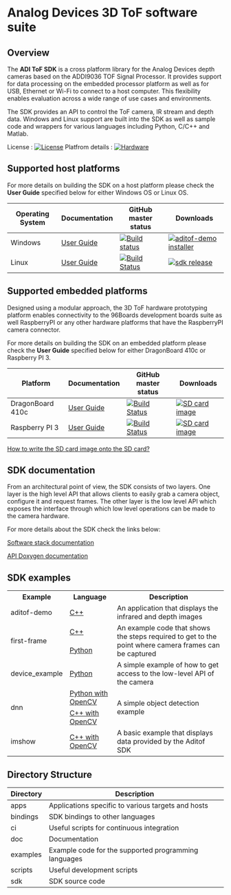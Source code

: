 # Analog Devices 3D ToF software suite 

## Overview
The **ADI ToF SDK** is a cross platform library for the Analog Devices depth cameras based on the ADDI9036 TOF Signal Processor. It provides support for data processing on the embedded processor platform as well as for USB, Ethernet or Wi-Fi to connect to a host computer. This flexibility enables evaluation across a wide range of use cases and environments.

The SDK provides an API to control the ToF camera, IR stream and depth data. Windows and Linux support are built into the SDK as well as sample code and wrappers for various languages including Python, C/C++ and Matlab.

License : [![License](https://img.shields.io/badge/license-GPLv2-blue.svg)](https://github.com/analogdevicesinc/aditof_sdk/blob/master/LICENSE)
Platfrom details : [![Hardware](https://img.shields.io/badge/hardware-wiki-green.svg)](https://wiki.analog.com/resources/eval/user-guides/ad-96tof1-ebz)

## Supported host platforms

For more details on building the SDK on a host platform please check the **User Guide** specified below for either Windows OS or Linux OS.

| Operating System | Documentation | GitHub master status | Downloads |
| --------- | ----------- | ----------- | ----------- |
| Windows | [User Guide](doc/windows/user_guide.md) | [![Build status](https://ci.appveyor.com/api/projects/status/46t36hmy77ejrf88/branch/master?svg=true)](https://ci.appveyor.com/project/analogdevicesinc/aditof-sdk/branch/master) | [![aditof-demo installer](https://img.shields.io/badge/release-aditof_demo_installer-blue.svg)](https://github.com/analogdevicesinc/aditof_sdk/releases/latest) |
| Linux | [User Guide](doc/linux/user_guide.md) | [![Build Status](https://travis-ci.org/analogdevicesinc/aditof_sdk.svg?branch=master)](https://travis-ci.org/analogdevicesinc/aditof_sdk) | [![sdk release](https://img.shields.io/badge/release-sdk-blue.svg)](https://github.com/analogdevicesinc/aditof_sdk/releases/latest) |

## Supported embedded platforms

Designed using a modular approach, the 3D ToF hardware prototyping platform enables connectivity to the 96Boards development boards suite as well RaspberryPI or any other hardware platforms that have the RaspberryPI camera connector. 

For more details on building the SDK on an embedded platform please check the **User Guide** specified below for either DragonBoard 410c or Raspberry PI 3.

| Platform | Documentation | GitHub master status | Downloads |
| --------- | ----------- | ----------- | ----------- |
| DragonBoard 410c | [User Guide](doc/dragonboard410c/user_guide.md) | [![Build Status](https://travis-ci.org/analogdevicesinc/aditof_sdk.svg?branch=master)](https://travis-ci.org/analogdevicesinc/aditof_sdk) | [![SD card image](https://img.shields.io/badge/release-latest_sd_card_image-blue.svg)](http://swdownloads.analog.com/cse/aditof/dragonboard410c-latest-image.tar.xz) |
| Raspberry PI 3 | [User Guide](doc/raspberrypi3/user_guide.md) | [![Build Status](https://travis-ci.org/analogdevicesinc/aditof_sdk.svg?branch=master)](https://travis-ci.org/analogdevicesinc/aditof_sdk) | [![SD card image](https://img.shields.io/badge/release-SD_card_image_v0.1-blue.svg)](http://swdownloads.analog.com/cse/aditof/aditof-v0.1-raspberrypi3-sdimage.tar.xz) |

[How to write the SD card image onto the SD card?](doc/sdcard_burn.md)

## SDK documentation

From an architectural point of view, the SDK consists of two layers. One layer is the high level API that allows clients to easily grab a camera object, configure it and request frames. The other layer is the low level API which exposes the interface through which low level operations can be made to the camera hardware.

For more details about the SDK check the links below:

[Software stack documentation](https://github.com/analogdevicesinc/aditof_sdk/blob/master/sdk/readme.md)

[API Doxygen documentation](https://analogdevicesinc.github.io/aditof_sdk/)

## SDK examples
<table>
  <tr>
    <th>Example</th>
    <th>Language</th>
    <th>Description</th>
  </tr>
  <tr>
    <td>aditof-demo</td>
    <td><a href="https://github.com/analogdevicesinc/aditof_sdk/tree/master/examples/aditof-demo"> C++ </a> </td>
    <td>An application that displays the infrared and depth images</td>
  </tr>
  <tr>
    <td rowspan="2">first-frame</td>
    <td><a href="https://github.com/analogdevicesinc/aditof_sdk/tree/master/examples/first-frame"> C++ </a></td>
    <td rowspan="2">An example code that shows the steps required to get to the point where camera frames can be captured</td>
  </tr>
  <tr>
    <td><a href="https://github.com/analogdevicesinc/aditof_sdk/tree/master/bindings/python/examples/first_frame"> Python </a></td>
  </tr>
  <tr>
    <td>device_example</td>
    <td><a href="https://github.com/analogdevicesinc/aditof_sdk/tree/master/bindings/python/examples/device_example"> Python</a></td>
    <td>A simple example of how to get access to the low-level API of the camera</td>
  </tr>
  <tr>
    <td rowspan="2">dnn</td>
    <td><a href="https://github.com/analogdevicesinc/aditof_sdk/tree/master/bindings/python/examples/dnn"> Python with OpenCV</a></td>
    <td rowspan="2">A simple object detection example</td>
  </tr>
  <tr>
     <td><a href="https://github.com/analogdevicesinc/aditof_sdk/tree/master/bindings/opencv/dnn"> C++ with OpenCV </a></td>
  </tr>
   <tr>
    <td>imshow</td>
    <td><a href="https://github.com/analogdevicesinc/aditof_sdk/tree/master/bindings/opencv/imshow"> C++ with OpenCV </a></td>
    <td>A basic example that displays data provided by the Aditof SDK</td>
  </tr>
</table>

## Directory Structure
| Directory | Description |
| --------- | ----------- |
| apps | Applications specific to various targets and hosts |
| bindings | SDK bindings to other languages |
| ci | Useful scripts for continuous integration |
| doc | Documentation |
| examples | Example code for the supported programming languages |
| scripts | Useful development scripts |
| sdk | SDK source code |

